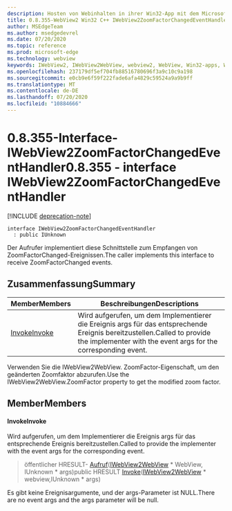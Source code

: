 ```yaml
---
description: Hosten von Webinhalten in ihrer Win32-App mit dem Microsoft Edge WebView2-Steuerelement
title: 0.8.355-WebView2 Win32 C++ IWebView2ZoomFactorChangedEventHandler
author: MSEdgeTeam
ms.author: msedgedevrel
ms.date: 07/20/2020
ms.topic: reference
ms.prod: microsoft-edge
ms.technology: webview
keywords: IWebView2, IWebView2WebView, webview2, WebView, Win32-apps, Win32, Edge
ms.openlocfilehash: 237179df5ef704fb88516780696f3a9c10c9a198
ms.sourcegitcommit: e0cb9e6f59f222fade6afa4829c59524a9a9b9ff
ms.translationtype: MT
ms.contentlocale: de-DE
ms.lasthandoff: 07/20/2020
ms.locfileid: "10884666"
---
```

# <span data-ttu-id="5ebd3-104">0.8.355-Interface-IWebView2ZoomFactorChangedEventHandler</span><span class="sxs-lookup"><span data-stu-id="5ebd3-104">0.8.355 - interface IWebView2ZoomFactorChangedEventHandler</span></span> 

[!INCLUDE [deprecation-note](../../includes/deprecation-note.md)]

```
interface IWebView2ZoomFactorChangedEventHandler
  : public IUnknown
```

<span data-ttu-id="5ebd3-105">Der Aufrufer implementiert diese Schnittstelle zum Empfangen von ZoomFactorChanged-Ereignissen.</span><span class="sxs-lookup"><span data-stu-id="5ebd3-105">The caller implements this interface to receive ZoomFactorChanged events.</span></span>

## <span data-ttu-id="5ebd3-106">Zusammenfassung</span><span class="sxs-lookup"><span data-stu-id="5ebd3-106">Summary</span></span>

 <span data-ttu-id="5ebd3-107">Member</span><span class="sxs-lookup"><span data-stu-id="5ebd3-107">Members</span></span>                        | <span data-ttu-id="5ebd3-108">Beschreibungen</span><span class="sxs-lookup"><span data-stu-id="5ebd3-108">Descriptions</span></span>
--------------------------------|---------------------------------------------
[<span data-ttu-id="5ebd3-109">Invoke</span><span class="sxs-lookup"><span data-stu-id="5ebd3-109">Invoke</span></span>](#invoke) | <span data-ttu-id="5ebd3-110">Wird aufgerufen, um dem Implementierer die Ereignis args für das entsprechende Ereignis bereitzustellen.</span><span class="sxs-lookup"><span data-stu-id="5ebd3-110">Called to provide the implementer with the event args for the corresponding event.</span></span>

<span data-ttu-id="5ebd3-111">Verwenden Sie die IWebView2WebView. ZoomFactor-Eigenschaft, um den geänderten Zoomfaktor abzurufen.</span><span class="sxs-lookup"><span data-stu-id="5ebd3-111">Use the IWebView2WebView.ZoomFactor property to get the modified zoom factor.</span></span>

## <span data-ttu-id="5ebd3-112">Member</span><span class="sxs-lookup"><span data-stu-id="5ebd3-112">Members</span></span>

#### <span data-ttu-id="5ebd3-113">Invoke</span><span class="sxs-lookup"><span data-stu-id="5ebd3-113">Invoke</span></span> 

<span data-ttu-id="5ebd3-114">Wird aufgerufen, um dem Implementierer die Ereignis args für das entsprechende Ereignis bereitzustellen.</span><span class="sxs-lookup"><span data-stu-id="5ebd3-114">Called to provide the implementer with the event args for the corresponding event.</span></span>

> <span data-ttu-id="5ebd3-115">öffentlicher HRESULT- [Aufruf](#invoke)([IWebView2WebView](IWebView2WebView.md) \* WebView, IUnknown \* args)</span><span class="sxs-lookup"><span data-stu-id="5ebd3-115">public HRESULT [Invoke](#invoke)([IWebView2WebView](IWebView2WebView.md) \* webview,IUnknown \* args)</span></span>

<span data-ttu-id="5ebd3-116">Es gibt keine Ereignisargumente, und der args-Parameter ist NULL.</span><span class="sxs-lookup"><span data-stu-id="5ebd3-116">There are no event args and the args parameter will be null.</span></span>

